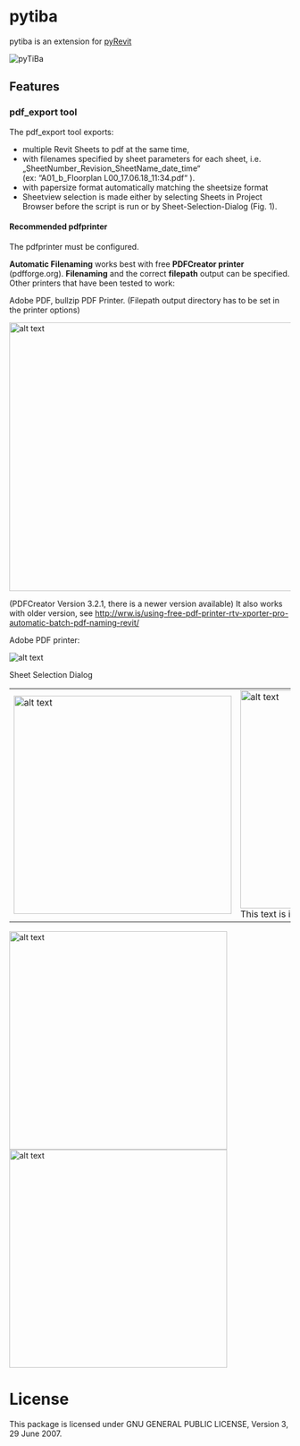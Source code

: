 # pytiba
pytiba is an extension for [pyRevit](http://eirannejad.github.io/pyRevit/)

![pyTiBa](https://github.com/tillbaum/pytiba/blob/master/pytiba%20documentation/pdf_export/pyTiBa%20Tab.png)

## Features
### pdf_export tool
The pdf_export tool exports: 
 +   multiple Revit Sheets to pdf at the same time,  
 +   with filenames specified by sheet  parameters for each sheet, i.e. 
    „SheetNumber_Revision_SheetName_date_time“  
    (ex: “A01_b_Floorplan L00_17.06.18_11:34.pdf“ ).
 +   with papersize format automatically matching the sheetsize format
 +   Sheetview selection is made either by selecting Sheets in Project Browser before the script is run or by Sheet-Selection-Dialog (Fig. 1). 

#### Recommended pdfprinter
The pdfprinter must be configured.

**Automatic Filenaming** works best with free **PDFCreator printer** (pdfforge.org). **Filenaming** and the correct **filepath** output can be specified. 
Other printers that have been tested to work: 

Adobe PDF, bullzip PDF Printer. (Filepath output directory has to be set in the printer options)

<img src="https://github.com/tillbaum/pytiba/blob/master/pytiba%20documentation/pdf_export/PDFCreator%20ProfileSettings.png" alt="alt text" width="720" height="480">


(PDFCreator Version 3.2.1, there is a newer version available)
It also works with older version, see http://wrw.is/using-free-pdf-printer-rtv-xporter-pro-automatic-batch-pdf-naming-revit/

Adobe PDF printer:

<img src="https://github.com/tillbaum/pytiba/blob/master/pytiba%20documentation/pdf_export/AdobePDF%20printer_filename_working_Creation_dlg.png" alt="alt text" > <!--- width="720" height="480" -->

Sheet Selection Dialog 

<table>
<tr>
<td>
<img src="https://github.com/tillbaum/pytiba/blob/master/pytiba%20documentation/pdf_export/SheetSelectionDialog.png" alt="alt text" width="390" height="390">
</td>
<td>
<img src="https://github.com/tillbaum/pytiba/blob/master/pytiba%20documentation/pdf_export/SheetSelecDia_options.png" alt="alt text" width="390" height="390">
This text is in the table data cell on the right.
</td>
</tr>
</table>
<!--
![SheetDialog1](https://github.com/tillbaum/pytiba/blob/master/pytiba%20documentation/pdf_export/SheetSelectionDialog.png) 
-->

<img src="https://github.com/tillbaum/pytiba/blob/master/pytiba%20documentation/pdf_export/SheetSelectionDialog.png" alt="alt text" width="390" height="390">

<img src="https://github.com/tillbaum/pytiba/blob/master/pytiba%20documentation/pdf_export/SheetSelecDia_options.png" alt="alt text" width="390" height="390">

# License
This package is licensed under GNU GENERAL PUBLIC LICENSE, Version 3, 29 June 2007.




